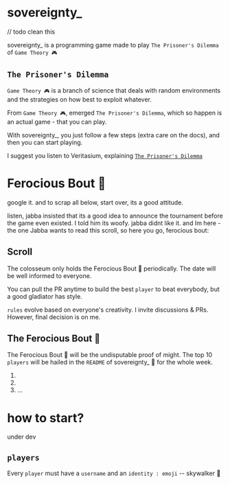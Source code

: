 # sovereignty\_

// todo clean this

sovereignty\_ is a programming game made to play `The Prisoner's Dilemma` of `Game Theory 🎮`

## `The Prisoner's Dilemma`

`Game Theory 🎮` is a branch of science that deals with random environments and the strategies on how best to exploit whatever.

From `Game Theory 🎮`, emerged `The Prisoner's Dilemma`, which so happen is an actual game - that you can play.

With sovereignty\_, you just follow a few steps (extra care on the docs), and then you can start playing.

I suggest you listen to Veritasium, explaining [`The Prisoner's Dilemma`](https://www.youtube.com/watch?v=mScpHTIi-kM)

# Ferocious Bout 👑

google it. and to scrap all below, start over, its a good attitude.

listen, jabba insisted that its a good idea to announce the tournament before the game even existed. I told him its woofy. jabba didnt like it. and Im here - the one Jabba wants to read this scroll,
so here you go, ferocious bout:

## Scroll

The colosseum only holds the Ferocious Bout 👑 periodically. The date will be well informed to everyone.

You can pull the PR anytime to build the best `player` to beat everybody, but a good gladiator has style.

`rules` evolve based on everyone's creativity. I invite discussions & PRs. However, final decision is on me.

## The Ferocious Bout 👑

The Ferocious Bout 👑 will be the undisputable proof of might. The top 10 `players` will be hailed in the `README` of sovereignty\_ 👑 for the whole week.

1. 
2. 
3. ...

# how to start?

under dev

## `players`

Every `player` must have a `username` and an `identity : emoji` -- skywalker 🔦 
